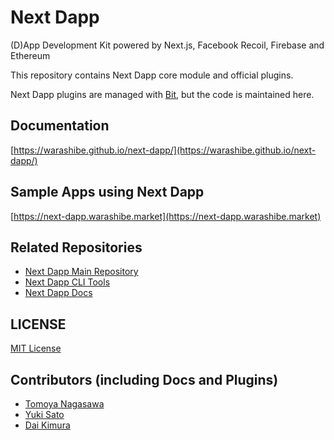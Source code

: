 # Next Dapp

(D)App Development Kit powered by Next.js, Facebook Recoil, Firebase and Ethereum

This repository contains Next Dapp core module and official plugins.

Next Dapp plugins are managed with [Bit](https://bit.dev/warashibe/nextdapp), but the code is maintained here.

## Documentation

[https://warashibe.github.io/next-dapp/](https://warashibe.github.io/next-dapp/)

## Sample Apps using Next Dapp
[https://next-dapp.warashibe.market](https://next-dapp.warashibe.market)

## Related Repositories
* [Next Dapp Main Repository](https://github.com/warashibe/next-dapp)
* [Next Dapp CLI Tools](https://github.com/warashibe/nextdapp)
* [Next Dapp Docs](https://github.com/warashibe/next-dapp-docs)

## LICENSE
[MIT License](https://github.com/warashibe/next-dapp/blob/master/LICENSE)

## Contributors (including Docs and Plugins)
* [Tomoya Nagasawa](https://github.com/ocrybit)
* [Yuki Sato](https://github.com/youxiberlin)
* [Dai Kimura](https://github.com/dmamira)



